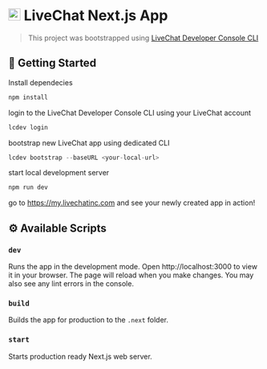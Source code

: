 # <img src="https://livechat.design/images/livechat/DIGITAL%20%28RGB%29/SVG/Mark_RGB_Orange.svg" widht="24px" height="24px" /> LiveChat Next.js App

> This project was bootstrapped using [LiveChat Developer Console CLI](https://github.com/livechat/dps-cli)

## 🚀 Getting Started

Install dependecies

```sh
npm install
```

login to the LiveChat Developer Console CLI using your LiveChat account

```sh
lcdev login
```

bootstrap new LiveChat app using dedicated CLI

```ts
lcdev bootstrap --baseURL <your-local-url>
```

start local development server

```ts
npm run dev
```

go to https://my.livechatinc.com and see your newly created app in action!

## ⚙️ Available Scripts

### `dev`

Runs the app in the development mode.
Open http://localhost:3000 to view it in your browser.
The page will reload when you make changes.
You may also see any lint errors in the console.

### `build`

Builds the app for production to the `.next` folder.

### `start`

Starts production ready Next.js web server.
